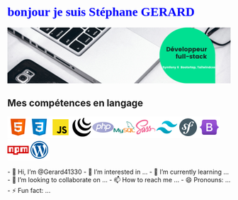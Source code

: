 # <span style="color:blue; font-family:verdana;">bonjour je suis Stéphane GERARD</span>
<img src="https://github.com/Gerard41330/Stephane-GERARD/blob/main/Developpeur-full-stack.png">


## Mes compétences en langage 
<p float="left"> <img src="https://github.com/Gerard41330/Stephane-GERARD/blob/main/icons8-html5-48.png"><img src="https://github.com/Gerard41330/Stephane-GERARD/blob/main/icons8-css3-48.png"><img src="https://github.com/Gerard41330/Stephane-GERARD/blob/main/icons8-js-48.png"><img src="https://github.com/Gerard41330/Stephane-GERARD/blob/main/icons8-jquery-48.png"><img src="https://github.com/Gerard41330/Stephane-GERARD/blob/main/icons8-php-48.png"><img src="https://github.com/Gerard41330/Stephane-GERARD/blob/main/icons8-mysql-48.png"><img src="https://github.com/Gerard41330/Stephane-GERARD/blob/main/icons8-toupet-48.png"><img src="https://github.com/Gerard41330/Stephane-GERARD/blob/main/icons8-tailwind-css-48.png"><img src="https://github.com/Gerard41330/Stephane-GERARD/blob/main/icons8-symfony-48 (1).png"><img src="https://github.com/Gerard41330/Stephane-GERARD/blob/main/icons8-bootstrap-48.png"><img src="https://github.com/Gerard41330/Stephane-GERARD/blob/main/icons8-npm-48.png"><img src="https://github.com/Gerard41330/Stephane-GERARD/blob/main/icons8-wordpress-48.png"></p>
- 👋 Hi, I’m @Gerard41330
- 👀 I’m interested in ...
- 🌱 I’m currently learning ...
- 💞️ I’m looking to collaborate on ...
- 📫 How to reach me ...
- 😄 Pronouns: ...
- ⚡ Fun fact: ...

<!---
Gerard41330/Gerard41330 is a ✨ special ✨ repository because its `README.md` (this file) appears on your GitHub profile.
You can click the Preview link to take a look at your changes.
--->
